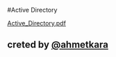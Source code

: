 #Active Directory

[Active_Directory.pdf](https://github.com/AhmetQara/ahmetqara.github.io/files/9764129/Active_Directory.pdf)

## creted by [@ahmetkara](https://github.com/ahmetQara)

